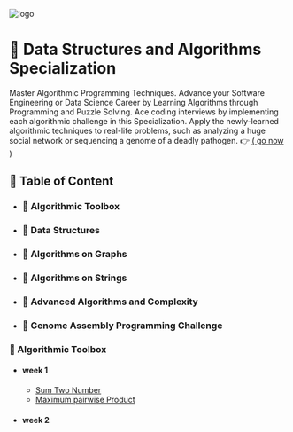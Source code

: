 ![logo](https://github.com/youssefshibl/data-structures-and-algorithms-san-diego/assets/63800183/79744024-f452-4808-b122-861312c5b00e)

# 🚀 Data Structures and Algorithms Specialization
Master Algorithmic Programming Techniques. Advance your Software Engineering or Data Science Career by Learning Algorithms through Programming and Puzzle Solving. Ace coding interviews by implementing each algorithmic challenge in this Specialization. Apply the newly-learned algorithmic techniques to real-life problems, such as analyzing a huge social network or sequencing a genome of a deadly pathogen. 👉 [( go now )](https://www.coursera.org/specializations/data-structures-algorithms)

## 📝 Table of Content
 - ### 📌 Algorithmic Toolbox
 - ### 📌 Data Structures
 - ### 📌 Algorithms on Graphs
 - ### 📌 Algorithms on Strings
 - ### 📌 Advanced Algorithms and Complexity
 - ### 📌 Genome Assembly Programming Challenge

###  🐞 Algorithmic Toolbox
 - #### week 1
    * [ Sum Two Number ](http://example.net/)
    * [ Maximum pairwise Product ](http://example.net/)
  - #### week 2 
